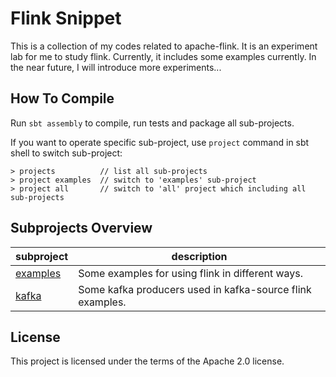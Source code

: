 # Flink Snippet

This is a collection of my codes related to apache-flink.
It is an experiment lab for me to study flink.
Currently, it includes some examples currently. In the near future, I will introduce more experiments...


## How To Compile

Run ```sbt assembly``` to compile, run tests and package all sub-projects.

If you want to operate specific sub-project, use ```project``` command in sbt shell to switch sub-project:
```shell
> projects          // list all sub-projects
> project examples  // switch to 'examples' sub-project
> project all       // switch to 'all' project which including all sub-projects
```


## Subprojects Overview

| subproject                          | description                                                 |
|-------------------------------------|-------------------------------------------------------------|
| [examples](./examples/README.md)    | Some examples for using flink in different ways.            |
| [kafka](./kafka/README.md)          | Some kafka producers used in kafka-source flink examples.   |


## License
This project is licensed under the terms of the Apache 2.0 license.

